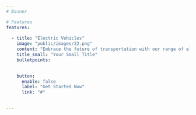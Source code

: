```yaml
---
# Banner

# Features
features:
    
  - title: "Electric Vehicles"
    image: "public/images/22.png"
    content: "Embrace the future of transportation with our range of electric vehicle (EV) parts and components. From powertrain systems to charging infrastructure, our solutions contribute to the advancement of sustainable mobility, offering efficiency, reliability, and eco-friendliness."
    title_small: "Your Small Title"
    bulletpoints:
      

    button:
      enable: false
      label: "Get Started Now"
      link: "#"

  
---
```

